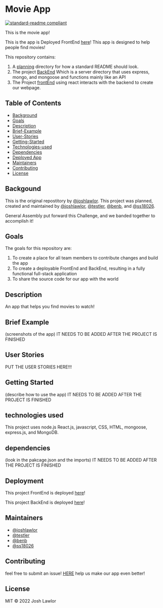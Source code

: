 # Movie App

[![standard-readme compliant](https://img.shields.io/badge/standard--readme-OK-green.svg?style=flat-square)](https://github.com/joshlawlor/Project-3)

This is the movie app!

This is the app is Deployed FrontEnd [here](Link)!  This app is designed to help people find movies!

This repository contains:

1.  A [planning](https://github.com/joshlawlor/Project-3/tree/main/planning) directory for how a standard README should look.
2.  The project [BackEnd](https://github.com/joshlawlor/Project-3/tree/main/backend) Which is a server directory that uses express, mongo, and mongoose and functions mainly like an API
3.  The Project [frontEnd](https://github.com/joshlawlor/Project-3/tree/main/movie-app) using react interacts with the backend to create our webpage.

## Table of Contents

- [Background](#background)
- [Goals](#goals)
- [Description](#Description)
- [Brief-Example](#Brief-Example)
- [User-Stories](#User-Stories)
- [Getting-Started](#Getting-Started)
- [Technologies-used](#technologies-used)
- [Dependencies](#dependencies)
- [Deployed App](#Deployment)
- [Maintainers](#maintainers)
- [Contributing](#contributing)
- [License](#license)

## Backgound

This is the original repostitory by [@joshlawlor](https://github.com/joshlawlor).  This project was planned, created and maintained by [@joshlawlor](https://github.com/joshlawlor), [@testler](https://github.com/testler), [@benb](https://github.com/benb), and [@ss18026](https://github.com/ss18026).

General Assembly put forward this Challenge, and we banded together to accomplish it!

## Goals

The goals for this repository are:

1.  To create a place for all team members to contribute changes and build the app
2.  To create a deployable FrontEnd and BackEnd, resulting in a fully functional full-stack application
3.  To share the source code for our app with the world

## Description

An app that helps you find movies to watch!

## Brief Example

(screenshots of the app)
IT NEEDS TO BE ADDED AFTER THE PROJECT IS FINISHED

## User Stories

PUT THE USER STORIES HERE!!!

## Getting Started

(describe how to use the app)
IT NEEDS TO BE ADDED AFTER THE PROJECT IS FINISHED

## technologies used

This project uses node.js React.js, javascript, CSS, HTML, mongoose, express.js, and MongoDB.

## dependencies

(look in the pakcage.json and the imports)
IT NEEDS TO BE ADDED AFTER THE PROJECT IS FINISHED

## Deployment

This project FrontEnd is deployed [here](link)!

This project BackEnd is deployed [here](link)!

## Maintainers

- [@joshlawlor](https://github.com/joshlawlor)
- [@testler](https://github.com/testler)
- [@benb](https://github.com/benb)
- [@ss18026](https://github.com/ss18026)

## Contributing

feel free to submit an issue!  [HERE](https://github.com/joshlawlor/Project-3/issues)
help us make our app even better!

## License

MIT © 2022 Josh Lawlor